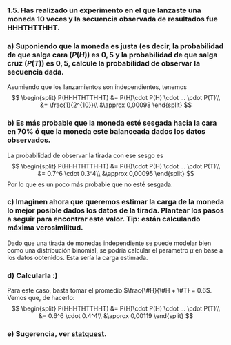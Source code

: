 ### 1.5. Has realizado un experimento en el que lanzaste una moneda 10 veces y la secuencia observada de resultados fue HHHTHTTHHT.

### a) Suponiendo que la moneda es justa (es decir, la probabilidad de que salga cara ($P(H)$) es $0,5$ y la probabilidad de que salga cruz ($P(T)$) es $0,5$, calcule la probabilidad de observar la secuencia dada.

Asumiendo que los lanzamientos son independientes, tenemos
$$
\begin{split}
    P(HHHTHTTHHT) 
        &= P(H)\cdot P(H) \cdot ... \cdot P(T)\\
        &= \frac{1}{2^{10}}\\
        &\approx 0,00098
\end{split}
$$

### b) Es más probable que la moneda esté sesgada hacia la cara en 70% ó que la moneda este balanceada dados los datos observados.

La probabilidad de observar la tirada con ese sesgo es
$$
\begin{split}
    P(HHHTHTTHHT) 
        &= P(H)\cdot P(H) \cdot ... \cdot P(T)\\
        &= 0.7^6 \cdot 0.3^4\\
        &\approx 0,00095
\end{split}
$$
Por lo que es un poco más probable que no esté sesgada.

### c) Imaginen ahora que queremos estimar la carga de la moneda lo mejor posible dados los datos de la tirada. Plantear los pasos a seguir para encontrar este valor. Tip: están calculando máxima verosimilitud.

Dado que una tirada de monedas independiente se puede modelar bien como una distribución binomial, se podría calcular el parámetro $\mu$ en base a los datos obtenidos. Esta sería la carga estimada. 


### d) Calcularla :)

Para este caso, basta tomar el promedio $\frac{\#H}{\#H + \#T} = 0.6$. Vemos que, de hacerlo:
$$
\begin{split}
    P(HHHTHTTHHT) 
        &= P(H)\cdot P(H) \cdot ... \cdot P(T)\\
        &= 0.6^6 \cdot 0.4^4\\
        &\approx 0,00119
\end{split}
$$
### e) Sugerencia, ver [statquest](https://www.youtube.com/watch?v=Dn6b9fCIUpM&t=195s).
